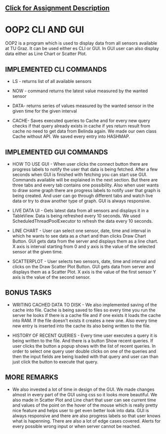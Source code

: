 ## [Click for Assignment Description](docs/README.md)

# OOP2 CLI AND GUI

OOP2 is a program which is used to display data from all sensors available at TU Graz. It can be used either es CLI or GUI. In GUI user can also display data either as Line Chart or Scatter Plot.

## IMPLEMENTED CLI COMMANDS

- LS - returns list of all available sensors

- NOW - command returns the latest value measured by the wanted sensor

- DATA- returns series of values measured by the wanted sensor in the given time for the given interval

- CACHE- Saves executed queries to Cache and for every new query checks if that query already exists in cache if yes return result from cache no need to get data from Belinda again. We made our own class Cache without API. We saved every entry into HASHMAP.

## IMPLEMENTED GUI COMMANDS
- HOW TO USE GUI - When user clicks the connect button there are progress labels to notify the user that data is being fetched. After a few seconds when GUI is finished with fetching you can start use GUI. Commands available will be explained in the next section. But there are three tabs and every tab contains one possibility. Also when user wants to draw some graph there are progress labels to notify user that graph is being created. And user can go through different tabs and watch live data or try to draw another type of graph. GUI is always responsive. 

- LIVE DATA UI - Gets latest data from all sensors and displays it in a TableView. Data is being refreshed every 10 seconds. We used ScheduledThreadPoolExecutor to refresh the data every 10 seconds.
 
- LINE CHART - User can select one sensor, date, time and interval in which he wants to see data as a chart and than clicks Draw Chart Button. GUI  gets data from the server and displays them as a line chart. X axis is interval starting from 0 and y axis is the value of the selected sensor at the given time.

- SCATTERPLOT - User selects two sensors, date, time and interval and clicks on the Draw Scatter Plot Button. GUI gets data from server and displays them as a Scatter Plot. X axis is the value of the first sensor Y axis is the value of the second sensor.


## BONUS TASKS

- WRITING CACHED DATA TO DISK - We also implemented saving of the cache into file. Cache is being saved to files so every time you run the server he looks if there is a cache file and if one exists it loads the cache into RAM. If the file doesn't exists it creates a new one. Also every time new entry is inserted into the cache its also being written to the file.

- HISTORY OF RECENT QUERIES - Every time user executes a query it is being written to the file. And there is a button Show recent queries. If user clicks the button a popup shows with the list of recent queries. In order to select one query user double clicks on one of the queries and then the input fields are being loaded with that query and user can than just click the button to execute that query.


## MORE REMARKS
- We also invested a lot of time in design of the GUI. We made changes almost in every part of the GUI using css so it looks more beautiful. We also made in Scatter Plot and Line chart that user can see current time and values of the point on the hover of the mouse which is really pretty nice feature and helps user to get even better look into data. GUI is always responsive and there are also progress labels so that user knows what is hapenning.
There are also a lot of edge cases covered. Alerts for every possible wrong input or when server cannot be reached.
 

